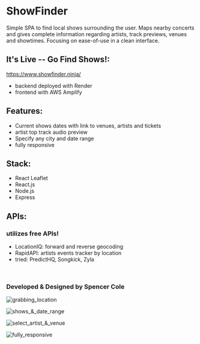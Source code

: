 # ShowFinder

Simple SPA to find local shows surrounding the user. Maps nearby concerts and gives complete information regarding artists, track previews, venues and showtimes. Focusing on ease-of-use in a clean interface. 

## It's Live -- Go Find Shows!:
https://www.showfinder.ninja/

- backend deployed with Render
- frontend with AWS Amplify

## Features:

- Current shows dates with link to venues, artists and tickets
- artist top track audio preview
- Specify any city and date range
- fully responsive

## Stack:

- React Leaflet
- React.js
- Node.js
- Express

## APIs:

### utilizes free APIs!
- LocationIQ: forward and reverse geocoding
- RapidAPI: artists events tracker by location
- tried: PredictHQ, Songkick, Zyla
<br>

### Developed & Designed by Spencer Cole


![grabbing_location](/_client/docs/1_grabbing_location.?raw=true "grab location")

![shows_&_date_range](/_client/docs/2_shows_date_range.?raw=true "shows & date range")

![select_artist_&_venue](/_client/docs/3_select_artist.?raw=true "select artist & venue")

![fully_responsive](/_client/docs/4_mobile_responsive.?raw=true "fully responsive")